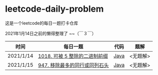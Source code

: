 # leetcode-daily-problem
这是一个leetcode的每日一题打卡仓库

2021年1月14日之前的懒得整理了  ~~（￣３￣）

| 时间      | 每日一题                                                     | 代码                                                         | 题解     |
| --------- | ------------------------------------------------------------ | ------------------------------------------------------------ | -------- |
| 2021/1/14 | [1018. 可被 5 整除的二进制前缀](https://leetcode-cn.com/problems/binary-prefix-divisible-by-5/) | [Java](https://github.com/jinrunheng/leetcode-daily-problem/blob/main/binary-prefix-divisible-by-5/Solution.java) | <无题解> |
| 2021/1/15 | [947. 移除最多的同行或同列石头](https://leetcode-cn.com/problems/most-stones-removed-with-same-row-or-column/) | [Java](https://github.com/jinrunheng/leetcode-daily-problem/blob/main/most-stones-removed-with-same-row-or-column/Solution.java) | <无题解> |

